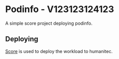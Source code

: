 # Podinfo - V123123124123

A simple score project deploying podinfo.

## Deploying

[Score](https://score.dev/) is used to deploy the workload to humanitec.
